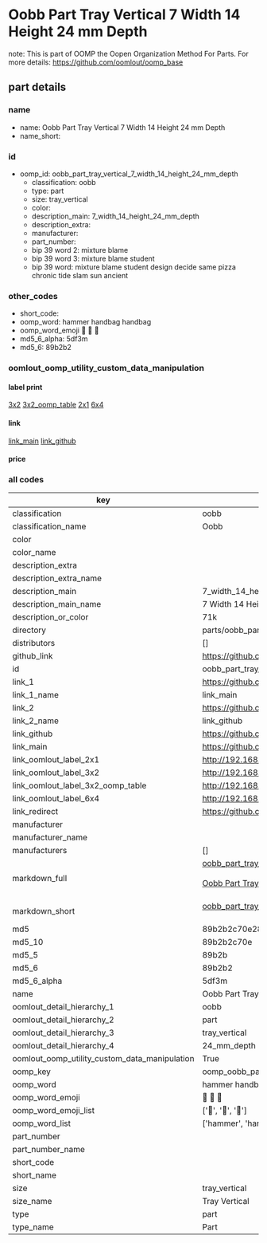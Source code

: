 # Oobb Part Tray Vertical 7 Width 14 Height 24 mm Depth  

note: This is part of OOMP the Oopen Organization Method For Parts. For more details: https://github.com/oomlout/oomp_base

##  part details
  







### name
* name: Oobb Part Tray Vertical 7 Width 14 Height 24 mm Depth
* name_short: 
### id
* oomp_id: oobb_part_tray_vertical_7_width_14_height_24_mm_depth
  * classification: oobb
  * type: part
  * size: tray_vertical
  * color: 
  * description_main: 7_width_14_height_24_mm_depth
  * description_extra: 
  * manufacturer: 
  * part_number: 
  * bip 39 word 2: mixture blame
  * bip 39 word 3: mixture blame student
  * bip 39 word: mixture blame student design decide same pizza chronic tide slam sun ancient

### other_codes
* short_code: 
* oomp_word: hammer handbag handbag
* oomp_word_emoji :hammer: :handbag: :handbag:
* md5_6_alpha: 5df3m
* md5_6: 89b2b2






### oomlout_oomp_utility_custom_data_manipulation
#### label print
[3x2](http://192.168.1.245:1112/?label=oomp%205df3m)
[3x2_oomp_table](http://192.168.1.108:1112/?label=oomp%205df3m)
[2x1](http://192.168.1.242:1112/?label=oomp%205df3m)
[6x4](http://192.168.1.55:1112/?label=oomp%205df3m)    

#### link

[link_main](https://github.com/oomlout/oomlout_oomp_version_1_messy/tree/main/parts/oobb_part_tray_vertical_7_width_14_height_24_mm_depth) [link_github](https://github.com/oomlout/oomlout_oomp_version_1_messy/tree/main/parts/oobb_part_tray_vertical_7_width_14_height_24_mm_depth)                             

#### price







### all codes 
| key | value |  
| --- | --- |  
| classification | oobb |  
| classification_name | Oobb |  
| color |  |  
| color_name |  |  
| description_extra |  |  
| description_extra_name |  |  
| description_main | 7_width_14_height_24_mm_depth |  
| description_main_name | 7 Width 14 Height 24 mm Depth |  
| description_or_color | 71k |  
| directory | parts/oobb_part_tray_vertical_7_width_14_height_24_mm_depth |  
| distributors | [] |  
| github_link | https://github.com/oomlout/oomlout_oomp_part_src/tree/main/parts/oobb_part_tray_vertical_7_width_14_height_24_mm_depth |  
| id | oobb_part_tray_vertical_7_width_14_height_24_mm_depth |  
| link_1 | https://github.com/oomlout/oomlout_oomp_version_1_messy/tree/main/parts/oobb_part_tray_vertical_7_width_14_height_24_mm_depth |  
| link_1_name | link_main |  
| link_2 | https://github.com/oomlout/oomlout_oomp_version_1_messy/tree/main/parts/oobb_part_tray_vertical_7_width_14_height_24_mm_depth |  
| link_2_name | link_github |  
| link_github | https://github.com/oomlout/oomlout_oomp_version_1_messy/tree/main/parts/oobb_part_tray_vertical_7_width_14_height_24_mm_depth |  
| link_main | https://github.com/oomlout/oomlout_oomp_version_1_messy/tree/main/parts/oobb_part_tray_vertical_7_width_14_height_24_mm_depth |  
| link_oomlout_label_2x1 | http://192.168.1.242:1112/?label=oomp%205df3m |  
| link_oomlout_label_3x2 | http://192.168.1.245:1112/?label=oomp%205df3m |  
| link_oomlout_label_3x2_oomp_table | http://192.168.1.108:1112/?label=oomp%205df3m |  
| link_oomlout_label_6x4 | http://192.168.1.55:1112/?label=oomp%205df3m |  
| link_redirect | https://github.com/oomlout/oomlout_oomp_version_1_messy/tree/main/parts/oobb_part_tray_vertical_7_width_14_height_24_mm_depth |  
| manufacturer |  |  
| manufacturer_name |  |  
| manufacturers | [] |  
| markdown_full | [oobb_part_tray_vertical_7_width_14_height_24_mm_depth](none)<br>[](none)<br>[Oobb Part Tray Vertical 7 Width 14 Height 24 Mm Depth](none)<br><br> |  
| markdown_short | [oobb_part_tray_vertical_7_width_14_height_24_mm_depth](none)<br><br> |  
| md5 | 89b2b2c70e2874b6fb9c63bdaec5cc72 |  
| md5_10 | 89b2b2c70e |  
| md5_5 | 89b2b |  
| md5_6 | 89b2b2 |  
| md5_6_alpha | 5df3m |  
| name | Oobb Part Tray Vertical 7 Width 14 Height 24 mm Depth |  
| oomlout_detail_hierarchy_1 | oobb |  
| oomlout_detail_hierarchy_2 | part |  
| oomlout_detail_hierarchy_3 | tray_vertical |  
| oomlout_detail_hierarchy_4 | 24_mm_depth |  
| oomlout_oomp_utility_custom_data_manipulation | True |  
| oomp_key | oomp_oobb_part_tray_vertical_7_width_14_height_24_mm_depth |  
| oomp_word | hammer handbag handbag |  
| oomp_word_emoji | :hammer: :handbag: :handbag: |  
| oomp_word_emoji_list | [':hammer:', ':handbag:', ':handbag:'] |  
| oomp_word_list | ['hammer', 'handbag', 'handbag'] |  
| part_number |  |  
| part_number_name |  |  
| short_code |  |  
| short_name |  |  
| size | tray_vertical |  
| size_name | Tray Vertical |  
| type | part |  
| type_name | Part |  
